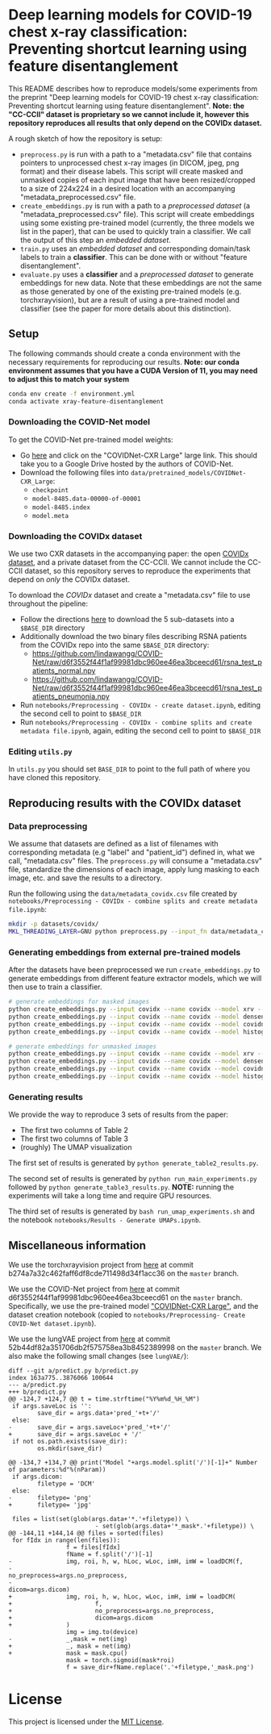 # Deep learning models for COVID-19 chest x-ray classification: Preventing shortcut learning using feature disentanglement

This README describes how to reproduce models/some experiments from the preprint "Deep learning models for COVID-19 chest x-ray classification: Preventing shortcut learning using feature disentanglement". **Note: the "CC-CCII" dataset is proprietary so we cannot include it, however this repository reproduces all results that only depend on the COVIDx dataset.**

A rough sketch of how the repository is setup:
- `preprocess.py` is run with a path to a "metadata.csv" file that contains pointers to unprocessed chest x-ray images (in DICOM, jpeg, png format) and their disease labels. This script will create masked and unmasked copies of each input image that have been resized/cropped to a size of 224x224 in a desired location with an accompanying "metadata_preprocessed.csv" file.
- `create_embeddings.py` is run with a path to a _preprocessed dataset_ (a "metadata_preprocessed.csv" file). This script will create embeddings using some existing pre-trained model (currently, the three models we list in the paper), that can be used to quickly train a classifier. We call the output of this step an _embedded dataset_.
- `train.py` uses an _embedded dataset_ and corresponding domain/task labels to train a **classifier**. This can be done with or without "feature disentanglement".
- `evaluate.py` uses a **classifier** and a _preprocessed dataset_ to generate embeddings for new data. Note that these embeddings are not the same as those generated by one of the existing pre-trained models (e.g. torchxrayvision), but are a result of using a pre-trained model and classifier (see the paper for more details about this distinction).


## Setup

The following commands should create a conda environment with the necessary requirements for reproducing our results. **Note: our conda environment assumes that you have a CUDA Version of 11, you may need to adjust this to match your system**

```bash
conda env create -f environment.yml
conda activate xray-feature-disentanglement
```

### Downloading the COVID-Net model

To get the COVID-Net pre-trained model weights:
- Go [here](https://github.com/lindawangg/COVID-Net/blob/master/docs/models.md) and click on the "COVIDNet-CXR Large" large link. This should take you to a Google Drive hosted by the authors of COVID-Net.
- Download the following files into `data/pretrained_models/COVIDNet-CXR_Large`:
  - `checkpoint`
  - `model-8485.data-00000-of-00001`
  - `model-8485.index`
  - `model.meta`

### Downloading the COVIDx dataset

We use two CXR datasets in the accompanying paper: the open [COVIDx dataset](https://github.com/lindawangg/COVID-Net), and a private dataset from the CC-CCII. We cannot include the CC-CCII dataset, so this repository serves to reproduce the experiments that depend on _only_ the COVIDx dataset.

To download the *COVIDx* dataset and create a "metadata.csv" file to use throughout the pipeline:
- Follow the directions [here](https://github.com/lindawangg/COVID-Net/blob/master/docs/COVIDx.md) to download the 5 sub-datasets into a `$BASE_DIR` directory
- Additionally download the two binary files describing RSNA patients from the COVIDx repo into the same `$BASE_DIR` directory:
  - https://github.com/lindawangg/COVID-Net/raw/d6f3552f44f1af99981dbc960ee46ea3bceecd61/rsna_test_patients_normal.npy
  - https://github.com/lindawangg/COVID-Net/raw/d6f3552f44f1af99981dbc960ee46ea3bceecd61/rsna_test_patients_pneumonia.npy
- Run `notebooks/Preprocessing - COVIDx - create dataset.ipynb`, editing the second cell to point to `$BASE_DIR`
- Run `notebooks/Preprocessing - COVIDx - combine splits and create metadata file.ipynb`, again, editing the second cell to point to `$BASE_DIR`

### Editing `utils.py`

In `utils.py` you should set `BASE_DIR` to point to the full path of where you have cloned this repository.



## Reproducing results with the COVIDx dataset

### Data preprocessing

We assume that datasets are defined as a list of filenames with corresponding metadata (e.g "label" and "patient_id") defined in, what we call, "metadata.csv" files. The `preprocess.py` will consume a "metadata.csv" file, standardize the dimensions of each image, apply lung masking to each image, etc. and save the results to a directory.

Run the following using the `data/metadata_covidx.csv` file created by `notebooks/Preprocessing - COVIDx - combine splits and create metadata file.ipynb`:
```bash
mkdir -p datasets/covidx/
MKL_THREADING_LAYER=GNU python preprocess.py --input_fn data/metadata_covidx.csv --output_dir datasets/covidx/ --disable_flip_preprocessing --overwrite
```

### Generating embeddings from external pre-trained models

After the datasets have been preprocessed we run `create_embeddings.py` to generate embeddings from different feature extractor models, which we will then use to train a classifier.
```bash
# generate embeddings for masked images
python create_embeddings.py --input covidx --name covidx --model xrv --mask masked --output_dir datasets/embeddings/
python create_embeddings.py --input covidx --name covidx --model densenet --mask masked --output_dir datasets/embeddings/
python create_embeddings.py --input covidx --name covidx --model covidnet --mask masked --output_dir datasets/embeddings/
python create_embeddings.py --input covidx --name covidx --model histogram --mask masked --output_dir datasets/embeddings/

# generate embeddings for unmasked images
python create_embeddings.py --input covidx --name covidx --model xrv --mask unmasked --output_dir datasets/embeddings/
python create_embeddings.py --input covidx --name covidx --model densenet --mask unmasked --output_dir datasets/embeddings/
python create_embeddings.py --input covidx --name covidx --model covidnet --mask unmasked --output_dir datasets/embeddings/
python create_embeddings.py --input covidx --name covidx --model histogram --mask unmasked --output_dir datasets/embeddings/
```

### Generating results

We provide the way to reproduce 3 sets of results from the paper:
- The first two columns of Table 2
- The first two columns of Table 3
- (roughly) The UMAP visualization


The first set of results is generated by `python generate_table2_results.py`.

The second set of results is generated by `python run_main_experiments.py` followed by `python generate_table3_results.py`. **NOTE:** running the experiments will take a long time and require GPU resources.

The third set of results is generated by `bash run_umap_experiments.sh` and the notebook `notebooks/Results - Generate UMAPs.ipynb`.


## Miscellaneous information

We use the torchxrayvision project from [here](https://github.com/mlmed/torchxrayvision) at commit b274a7a32c462faff6df8cde711498d34f1acc36 on the `master` branch.

We use the COVID-Net project from [here](https://github.com/lindawangg/COVID-Net) at commit d6f3552f44f1af99981dbc960ee46ea3bceecd61 on the `master` branch. Specifically, we use the pre-trained model ["COVIDNet-CXR Large"](https://github.com/lindawangg/COVID-Net/blob/master/docs/models.md), and the dataset creation notebook (copied to `notebooks/Preprocessing- Create COVID-Net dataset.ipynb`).

We use the lungVAE project from [here](https://github.com/raghavian/lungVAE) at commit 52b44df82a351706db2f575758ea3b8452389998 on the `master` branch. We also make the following small changes (see `lungVAE/`):

```
diff --git a/predict.py b/predict.py
index 163a775..3876066 100644
--- a/predict.py
+++ b/predict.py
@@ -124,7 +124,7 @@ t = time.strftime("%Y%m%d_%H_%M")
 if args.saveLoc is '':
        save_dir = args.data+'pred_'+t+'/'
 else:
-       save_dir = args.saveLoc+'pred_'+t+'/'
+       save_dir = args.saveLoc + '/'
 if not os.path.exists(save_dir):
        os.mkdir(save_dir)

@@ -134,7 +134,7 @@ print("Model "+args.model.split('/')[-1]+" Number of parameters:%d"%(nParam))
 if args.dicom:
        filetype = 'DCM'
 else:
-       filetype= 'png'
+       filetype= 'jpg'

 files = list(set(glob(args.data+'*.'+filetype)) \
                        - set(glob(args.data+'*_mask*.'+filetype)) \
@@ -144,11 +144,14 @@ files = sorted(files)
 for fIdx in range(len(files)):
                f = files[fIdx]
                fName = f.split('/')[-1]
-               img, roi, h, w, hLoc, wLoc, imH, imW = loadDCM(f,
-                                                                                                       no_preprocess=args.no_preprocess,
-                                                                                                       dicom=args.dicom)
+               img, roi, h, w, hLoc, wLoc, imH, imW = loadDCM(
+                       f,
+                       no_preprocess=args.no_preprocess,
+                       dicom=args.dicom
+               )
                img = img.to(device)
-               _,mask = net(img)
+               _, mask = net(img)
+               mask = mask.cpu()
                mask = torch.sigmoid(mask*roi)
                f = save_dir+fName.replace('.'+filetype,'_mask.png')
```


# License

This project is licensed under the [MIT License](LICENSE).

